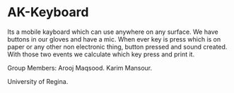 AK-Keyboard
===========

Its a mobile kayboard which can use anywhere on any surface.
We have buttons in our gloves and have a mic. When ever key is press which is on paper or any other non electronic thing, button pressed and sound created. With those two events we calculate which key press and print it.

Group Members:
Arooj Maqsood.
Karim Mansour.

University of Regina.
